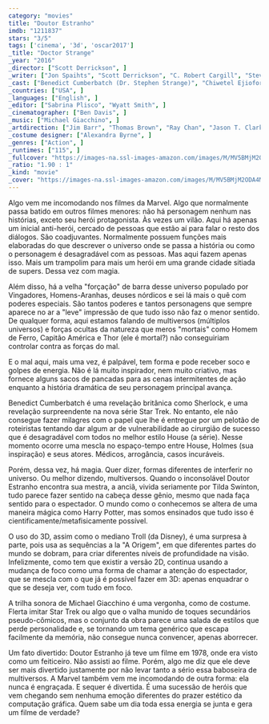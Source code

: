 ```yaml
---
category: "movies"
title: "Doutor Estranho"
imdb: "1211837"
stars: "3/5"
tags: ['cinema', '3d', 'oscar2017']
_title: "Doctor Strange"
_year: "2016"
_director: ["Scott Derrickson", ]
_writer: ["Jon Spaihts", "Scott Derrickson", "C. Robert Cargill", "Steve Ditko", ]
_cast: ["Benedict Cumberbatch (Dr. Stephen Strange)", "Chiwetel Ejiofor (Mordo)", "Rachel McAdams (Christine Palmer)", "Benedict Wong (Wong)", "Mads Mikkelsen (Kaecilius)", "Tilda Swinton (The Ancient One)", "Michael Stuhlbarg (Dr. Nicodemus West)", "Benjamin Bratt (Jonathan Pangborn)", "Scott Adkins (Lucian / Strong Zealot)", ]
_countries: ["USA", ]
_languages: ["English", ]
_editor: ["Sabrina Plisco", "Wyatt Smith", ]
_cinematographer: ["Ben Davis", ]
_music: ["Michael Giacchino", ]
_artdirection: ["Jim Barr", "Thomas Brown", "Ray Chan", "Jason T. Clark", "Jordan Crockett", "Michael Manson Supervising Art Director: additional photography,Los Angeles", "Mike Stallion", "Mark Swain", ]
_costume designer: ["Alexandra Byrne", ]
_genres: ["Action", ]
_runtimes: ["115", ]
_fullcover: "https://images-na.ssl-images-amazon.com/images/M/MV5BMjM2ODA4MTM0M15BMl5BanBnXkFtZTgwNzE5OTYxMDI@.jpg"
_ratio: "1.90 : 1"
_kind: "movie"
_cover: "https://images-na.ssl-images-amazon.com/images/M/MV5BMjM2ODA4MTM0M15BMl5BanBnXkFtZTgwNzE5OTYxMDI@._V1._SX96_SY140_.jpg"
---
```

Algo vem me incomodando nos filmes da Marvel. Algo que normalmente passa batido em outros filmes menores: não há personagem nenhum nas histórias, exceto seu herói protagonista. Às vezes um vilão. Aqui há apenas um inicial anti-herói, cercado de pessoas que estão aí para falar o resto dos diálogos. São coadjuvantes. Normalmente possuem funções mais elaboradas do que descrever o universo onde se passa a história ou como o personagem é desagradável com as pessoas. Mas aqui fazem apenas isso. Mais um trampolim para mais um herói em uma grande cidade sitiada de supers. Dessa vez com magia.

Além disso, há a velha "forçação" de barra desse universo populado por Vingadores, Homens-Aranhas, deuses nórdicos e sei lá mais o quê com poderes especiais. São tantos poderes e tantos personagens que sempre aparece no ar a "leve" impressão de que tudo isso não faz o menor sentido. De qualquer forma, aqui estamos falando de multiversos (múltiplos universos) e forças ocultas da natureza que meros "mortais" como Homem de Ferro, Capitão América e Thor (ele é mortal?) não conseguiriam controlar contra as forças do mal.

E o mal aqui, mais uma vez, é palpável, tem forma e pode receber soco e golpes de energia. Não é lá muito inspirador, nem muito criativo, mas fornece alguns sacos de pancadas para as cenas intermitentes de ação enquanto a história dramática de seu personagem principal avança.

Benedict Cumberbatch é uma revelação britânica como Sherlock, e uma revelação surpreendente na nova série Star Trek. No entanto, ele não consegue fazer milagres com o papel que lhe é entregue por um pelotão de roteiristas tentando dar algum ar de vulnerabilidade ao cirurgião de sucesso que é desagradável com todos no melhor estilo House (a série). Nesse momento ocorre uma mescla no espaço-tempo entre House, Holmes (sua inspiração) e seus atores. Médicos, arrogância, casos incuráveis.

Porém, dessa vez, há magia. Quer dizer, formas diferentes de interferir no universo. Ou melhor dizendo, multiversos. Quando o inconsolável Doutor Estranho encontra sua mestra, a anciã, vivida seriamente por Tilda Swinton, tudo parece fazer sentido na cabeça desse gênio, mesmo que nada faça sentido para o espectador. O mundo como o conhecemos se altera de uma maneira mágica como Harry Potter, mas somos ensinados que tudo isso é cientificamente/metafisicamente possível.

O uso do 3D, assim como o mediano Troll (da Disney), é uma surpresa à parte, pois usa as sequências a la "A Origem", em que diferentes partes do mundo se dobram, para criar diferentes níveis de profundidade na visão. Infelizmente, como tem que existir a versão 2D, continua usando a mudança de foco como uma forma de chamar a atenção do espectador, que se mescla com o que já é possível fazer em 3D: apenas enquadrar o que se deseja ver, com tudo em foco.

A trilha sonora de Michael Giacchino é uma vergonha, como de costume. Flerta imitar Star Trek ou algo que o valha munido de toques secundários pseudo-cômicos, mas o conjunto da obra parece uma salada de estilos que perde personalidade e, se tornando um tema genérico que escapa facilmente da memória, não consegue nunca convencer, apenas aborrecer.

Um fato divertido: Doutor Estranho já teve um filme em 1978, onde era visto como um feiticeiro. Não assisti ao filme. Porém, algo me diz que ele deve ser mais divertido justamente por não levar tanto a sério essa baboseira de multiversos. A Marvel também vem me incomodando de outra forma: ela nunca é engraçada. E sequer é divertida. É uma sucessão de heróis que vem chegando sem nenhuma emoção diferentes do prazer estético da computação gráfica. Quem sabe um dia toda essa energia se junta e gera um filme de verdade?
